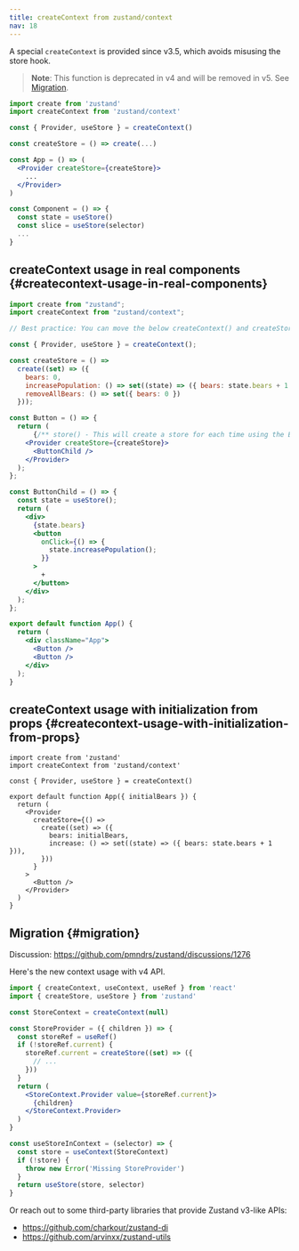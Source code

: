 ```yaml
---
title: createContext from zustand/context
nav: 18
---
```


A special `createContext` is provided since v3.5,
which avoids misusing the store hook.

> **Note**: This function is deprecated in v4 and will be removed in v5. See [Migration](#migration).

```jsx
import create from 'zustand'
import createContext from 'zustand/context'

const { Provider, useStore } = createContext()

const createStore = () => create(...)

const App = () => (
  <Provider createStore={createStore}>
    ...
  </Provider>
)

const Component = () => {
  const state = useStore()
  const slice = useStore(selector)
  ...
}
```

## createContext usage in real components {#createcontext-usage-in-real-components}

```jsx
import create from "zustand";
import createContext from "zustand/context";

// Best practice: You can move the below createContext() and createStore to a separate file(store.js) and import the Provider, useStore here/wherever you need.

const { Provider, useStore } = createContext();

const createStore = () =>
  create((set) => ({
    bears: 0,
    increasePopulation: () => set((state) => ({ bears: state.bears + 1 })),
    removeAllBears: () => set({ bears: 0 })
  }));

const Button = () => {
  return (
      {/** store() - This will create a store for each time using the Button component instead of using one store for all components **/}
    <Provider createStore={createStore}>
      <ButtonChild />
    </Provider>
  );
};

const ButtonChild = () => {
  const state = useStore();
  return (
    <div>
      {state.bears}
      <button
        onClick={() => {
          state.increasePopulation();
        }}
      >
        +
      </button>
    </div>
  );
};

export default function App() {
  return (
    <div className="App">
      <Button />
      <Button />
    </div>
  );
}
```

## createContext usage with initialization from props {#createcontext-usage-with-initialization-from-props}

```tsx
import create from 'zustand'
import createContext from 'zustand/context'

const { Provider, useStore } = createContext()

export default function App({ initialBears }) {
  return (
    <Provider
      createStore={() =>
        create((set) => ({
          bears: initialBears,
          increase: () => set((state) => ({ bears: state.bears + 1 })),
        }))
      }
    >
      <Button />
    </Provider>
  )
}
```

## Migration {#migration}

Discussion: https://github.com/pmndrs/zustand/discussions/1276

Here's the new context usage with v4 API.

```jsx
import { createContext, useContext, useRef } from 'react'
import { createStore, useStore } from 'zustand'

const StoreContext = createContext(null)

const StoreProvider = ({ children }) => {
  const storeRef = useRef()
  if (!storeRef.current) {
    storeRef.current = createStore((set) => ({
      // ...
    }))
  }
  return (
    <StoreContext.Provider value={storeRef.current}>
      {children}
    </StoreContext.Provider>
  )
}

const useStoreInContext = (selector) => {
  const store = useContext(StoreContext)
  if (!store) {
    throw new Error('Missing StoreProvider')
  }
  return useStore(store, selector)
}
```

Or reach out to some third-party libraries that provide Zustand v3-like APIs:

- https://github.com/charkour/zustand-di
- https://github.com/arvinxx/zustand-utils
